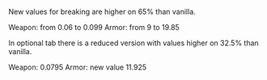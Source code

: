 New values for breaking are higher on 65% than vanilla.

Weapon: from 0.06 to 0.099
Armor: from 9 to 19.85

In optional tab there is a reduced version with values higher on 32.5% than vanilla.

Weapon: 0.0795
Armor: new value 11.925

